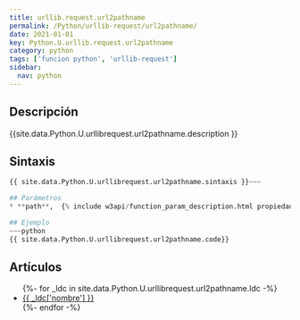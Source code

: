 ```yaml
---
title: urllib.request.url2pathname
permalink: /Python/urllib-request/url2pathname/
date: 2021-01-01
key: Python.U.urllib.request.url2pathname
category: python
tags: ['funcion python', 'urllib-request']
sidebar: 
  nav: python
---
```


## Descripción
{{site.data.Python.U.urllibrequest.url2pathname.description }}

## Sintaxis
~~~python
{{ site.data.Python.U.urllibrequest.url2pathname.sintaxis }}~~~

## Parámetros
* **path**,  {% include w3api/function_param_description.html propiedad=site.data.Python.U.urllib.request.url2pathname valor="path" %}

## Ejemplo
~~~python
{{ site.data.Python.U.urllibrequest.url2pathname.code}}
~~~

## Artículos
<ul>
{%- for _ldc in site.data.Python.U.urllibrequest.url2pathname.ldc -%}
   <li>
       <a href="{{_ldc['url'] }}">{{ _ldc['nombre'] }}</a>
   </li>
{%- endfor -%}
</ul>
